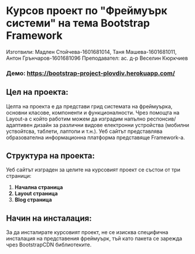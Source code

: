 <h1>Курсов проект по "Фреймуърк системи" на тема Bootstrap Framework</h1>
Изготвили: Мадлен Стойчева-1601681014, Таня Машева-1601681011, Антон Грънчаров-1601681096
Преподавател: ас. д-р Веселин Кюркчиев

<h3> Демо: <u>https://bootstrap-project-plovdiv.herokuapp.com/ </u> </h3>

<h2>Цел на проекта:</h2>

Целта на проекта е да представи грид системата на фреймуърка, основни класове, компоненти и функционалности. Чрез помощта на Layout-a с който работим можем да изградим напълно респонсив/адаптивен дизайн за различни видове електронни устройства (мобилни уствойтсва, таблети, лаптопи и т.н.). Уеб сайтът представлява образователна информационна платформа представяще Framework-a.

<h2>Структура на проекта:</h2>

Уеб сайтът изграден за целите на курсовият проект се състои от три страници: <ol>
<li><b>Начална страница</li>
<li> Layout страница</li>
<li> Blog страница</b></li>
</ol>

<h2>Начин на инсталация:</h2>
За да инсталирате курсовият проект, не се изисква специфична инсталация на представения фреймуърк, тъй като пакета се зарежда чрез BootstrapCDN библиотеките.